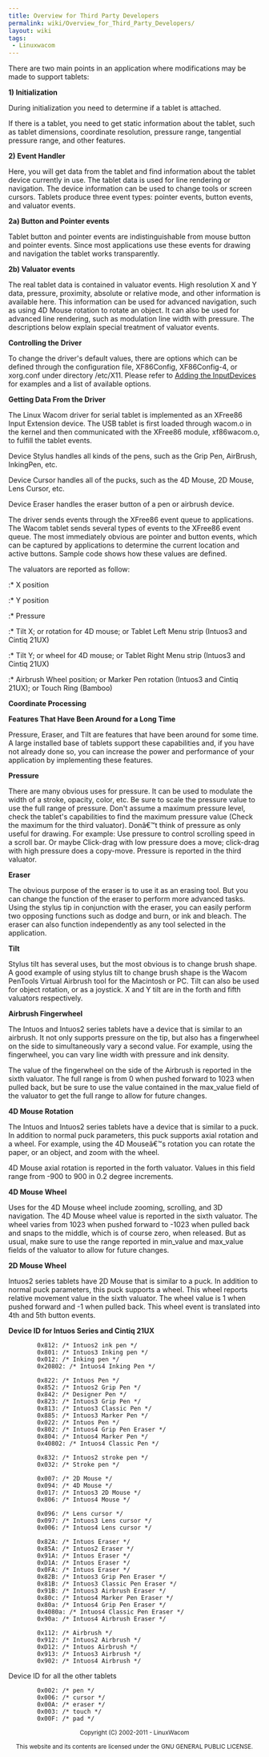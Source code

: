 ```yaml
---
title: Overview for Third Party Developers
permalink: wiki/Overview_for_Third_Party_Developers/
layout: wiki
tags:
 - Linuxwacom
---
```


There are two main points in an application where modifications may be
made to support tablets:

**1) Initialization**

During initialization you need to determine if a tablet is attached.

If there is a tablet, you need to get static information about the
tablet, such as tablet dimensions, coordinate resolution, pressure
range, tangential pressure range, and other features.

**2) Event Handler**

Here, you will get data from the tablet and find information about the
tablet device currently in use. The tablet data is used for line
rendering or navigation. The device information can be used to change
tools or screen cursors. Tablets produce three event types: pointer
events, button events, and valuator events.

**2a) Button and Pointer events**

Tablet button and pointer events are indistinguishable from mouse button
and pointer events. Since most applications use these events for drawing
and navigation the tablet works transparently.

**2b) Valuator events**

The real tablet data is contained in valuator events. High resolution X
and Y data, pressure, proximity, absolute or relative mode, and other
information is available here. This information can be used for advanced
navigation, such as using 4D Mouse rotation to rotate an object. It can
also be used for advanced line rendering, such as modulation line width
with pressure. The descriptions below explain special treatment of
valuator events.

**Controlling the Driver**

To change the driver's default values, there are options which can be
defined through the configuration file, XF86Config, XF86Config-4, or
xorg.conf under directory /etc/X11. Please refer to [Adding the
InputDevices](/wiki/Linuxwacom_HOWTO#Adding_the_InputDevices "wikilink") for
examples and a list of available options.

**Getting Data From the Driver**

The Linux Wacom driver for serial tablet is implemented as an XFree86
Input Extension device. The USB tablet is first loaded through wacom.o
in the kernel and then communicated with the XFree86 module,
xf86wacom.o, to fulfill the tablet events.

Device Stylus handles all kinds of the pens, such as the Grip Pen,
AirBrush, InkingPen, etc.

Device Cursor handles all of the pucks, such as the 4D Mouse, 2D Mouse,
Lens Cursor, etc.

Device Eraser handles the eraser button of a pen or airbrush device.

The driver sends events through the XFree86 event queue to applications.
The Wacom tablet sends several types of events to the XFree86 event
queue. The most immediately obvious are pointer and button events, which
can be captured by applications to determine the current location and
active buttons. Sample code shows how these values are defined.

The valuators are reported as follow:

:\* X position

:\* Y position

:\* Pressure

:\* Tilt X; or rotation for 4D mouse; or Tablet Left Menu strip (Intuos3
and Cintiq 21UX)

:\* Tilt Y; or wheel for 4D mouse; or Tablet Right Menu strip (Intuos3
and Cintiq 21UX)

:\* Airbrush Wheel position; or Marker Pen rotation (Intuos3 and Cintiq
21UX); or Touch Ring (Bamboo)

**Coordinate Processing**

**Features That Have Been Around for a Long Time**

Pressure, Eraser, and Tilt are features that have been around for some
time. A large installed base of tablets support these capabilities and,
if you have not already done so, you can increase the power and
performance of your application by implementing these features.

**Pressure**

There are many obvious uses for pressure. It can be used to modulate the
width of a stroke, opacity, color, etc. Be sure to scale the pressure
value to use the full range of pressure. Don't assume a maximum pressure
level, check the tablet's capabilities to find the maximum pressure
value (Check the maximum for the third valuator). Donâ€™t think of
pressure as only useful for drawing. For example: Use pressure to
control scrolling speed in a scroll bar. Or maybe Click-drag with low
pressure does a move; click-drag with high pressure does a copy-move.
Pressure is reported in the third valuator.

**Eraser**

The obvious purpose of the eraser is to use it as an erasing tool. But
you can change the function of the eraser to perform more advanced
tasks. Using the stylus tip in conjunction with the eraser, you can
easily perform two opposing functions such as dodge and burn, or ink and
bleach. The eraser can also function independently as any tool selected
in the application.

**Tilt**

Stylus tilt has several uses, but the most obvious is to change brush
shape. A good example of using stylus tilt to change brush shape is the
Wacom PenTools Virtual Airbrush tool for the Macintosh or PC. Tilt can
also be used for object rotation, or as a joystick. X and Y tilt are in
the forth and fifth valuators respectively.

**Airbrush Fingerwheel**

The Intuos and Intuos2 series tablets have a device that is similar to
an airbrush. It not only supports pressure on the tip, but also has a
fingerwheel on the side to simultaneously vary a second value. For
example, using the fingerwheel, you can vary line width with pressure
and ink density.

The value of the fingerwheel on the side of the Airbrush is reported in
the sixth valuator. The full range is from 0 when pushed forward to 1023
when pulled back, but be sure to use the value contained in the
max\_value field of the valuator to get the full range to allow for
future changes.

**4D Mouse Rotation**

The Intuos and Intuos2 series tablets have a device that is similar to a
puck. In addition to normal puck parameters, this puck supports axial
rotation and a wheel. For example, using the 4D Mouseâ€™s rotation you
can rotate the paper, or an object, and zoom with the wheel.

4D Mouse axial rotation is reported in the forth valuator. Values in
this field range from -900 to 900 in 0.2 degree increments.

**4D Mouse Wheel**

Uses for the 4D Mouse wheel include zooming, scrolling, and 3D
navigation. The 4D Mouse wheel value is reported in the sixth valuator.
The wheel varies from 1023 when pushed forward to -1023 when pulled back
and snaps to the middle, which is of course zero, when released. But as
usual, make sure to use the range reported in min\_value and max\_value
fields of the valuator to allow for future changes.

**2D Mouse Wheel**

Intuos2 series tablets have 2D Mouse that is similar to a puck. In
addition to normal puck parameters, this puck supports a wheel. This
wheel reports relative movement value in the sixth valuator. The wheel
value is 1 when pushed forward and -1 when pulled back. This wheel event
is translated into 4th and 5th button events.

**Device ID for Intuos Series and Cintiq 21UX**

         
            0x812: /* Intuos2 ink pen */
            0x801: /* Intuos3 Inking pen */
            0x012: /* Inking pen */
            0x20802: /* Intuos4 Inking Pen */

            0x822: /* Intuos Pen */
            0x852: /* Intuos2 Grip Pen */
            0x842: /* Designer Pen */
            0x823: /* Intuos3 Grip Pen */
            0x813: /* Intuos3 Classic Pen */
            0x885: /* Intuos3 Marker Pen */
            0x022: /* Intuos Pen */
            0x802: /* Intuos4 Grip Pen Eraser */
            0x804: /* Intuos4 Marker Pen */
            0x40802: /* Intuos4 Classic Pen */

            0x832: /* Intuos2 stroke pen */
            0x032: /* Stroke pen */

            0x007: /* 2D Mouse */
            0x094: /* 4D Mouse */
            0x017: /* Intuos3 2D Mouse */
            0x806: /* Intuos4 Mouse */

            0x096: /* Lens cursor */
            0x097: /* Intuos3 Lens cursor */
            0x006: /* Intuos4 Lens cursor */

            0x82A: /* Intuos Eraser */
            0x85A: /* Intuos2 Eraser */
            0x91A: /* Intuos Eraser */
            0xD1A: /* Intuos Eraser */
            0x0FA: /* Intuos Eraser */
            0x82B: /* Intuos3 Grip Pen Eraser */
            0x81B: /* Intuos3 Classic Pen Eraser */
            0x91B: /* Intuos3 Airbrush Eraser */
            0x80c: /* Intuos4 Marker Pen Eraser */
            0x80a: /* Intuos4 Grip Pen Eraser */
            0x4080a: /* Intuos4 Classic Pen Eraser */
            0x90a: /* Intuos4 Airbrush Eraser */

            0x112: /* Airbrush */
            0x912: /* Intuos2 Airbrush */
            0xD12: /* Intuos Airbrush */
            0x913: /* Intuos3 Airbrush */
            0x902: /* Intuos4 Airbrush */

Device ID for all the other tablets

         
            0x002: /* pen */
            0x006: /* cursor */
            0x00A: /* eraser */
            0x003: /* touch */
            0x00F: /* pad */

<center>
<small> Copyright (C) 2002-2011 - LinuxWacom

This website and its contents are licensed under the GNU GENERAL PUBLIC
LICENSE. </small>

</center>
